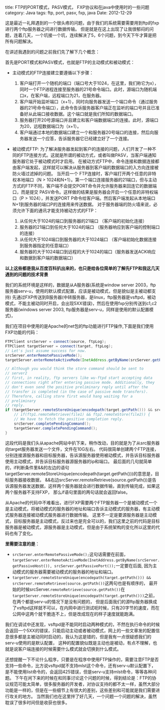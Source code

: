 title: FTP的PORT模式，PASV模式， FXP协议和在java中使用时的一些问题
category: Java
tags: ftp, port, pasv, fxp, java
Date: 2012-12-29

这是最近一礼拜遇到的一个很头疼的问题，由于我们的系统需要需要用到ftp的fxp进行两个ftp服务器之间进行数据传输。 但是就是在这上出现了让我很郁闷的问题，连着几天，一个坑接一个坑，连续解决了5，6个问题，到今天下午才算是把所有问题解决。

在讲述我遇到的问题之前我们先了解下几个概念：

首先是PORT模式和PASV模式，也就是FTP的主动模式和被动模式：

* 主动模式的FTP连接建立要遵循以下步骤：

    1. 客户端打开一个随机的端口（端口号大于1024，在这里，我们称它为x），同时一个FTP进程连接至服务器的21号命令端口。此时，源端口为随机端口x，在客户端，远程端口为21，在服务器。
    2. 客户端开始监听端口（x+1），同时向服务器发送一个端口命令（通过服务器的21号命令端口），此命令告诉服务器客户端正在监听的端口号并且已准备好从此端口接收数据。这个端口就是我们所知的数据端口。
    3. 服务器打开20号源端口并且建立和客户端数据端口的连接。此时，源端口为20，远程数据端口为（x+1）。
    4. 客户端通过本地的数据端口建立一个和服务器20号端口的连接，然后向服务器发送一个应答，告诉服务器它已经建立好了一个连接。


* 被动模式FTP: 为了解决服务器发起到客户的连接的问题，人们开发了一种不同的FTP连接方式。这就是所谓的被动方式，或者叫做PASV，当客户端通知服务器它处于被动模式时才启用。 在被动方式FTP中，命令连接和数据连接都由客户端发起，这样就可以解决从服务器到客户端的数据端口的入方向连接被防火墙过滤掉的问题。 当开启一个 FTP连接时，客户端打开两个任意的非特权本地端口（N > 1024和N+1）。第一个端口连接服务器的21端口，但与主动方式的FTP不同，客户端不会提交PORT命令并允许服务器来回连它的数据端口，而是提交 PASV命令。这样做的结果是服务器会开启一个任意的非特权端口（P > 1024），并发送PORT P命令给客户端。然后客户端发起从本地端口N+1到服务器的端口P的连接用来传送数据。 对于服务器端的防火墙来说，必须允许下面的通讯才能支持被动方式的FTP：

    1. 从任何大于1024的端口到服务器的21端口 （客户端的初始化连接）
    2. 服务器的21端口到任何大于1024的端口 （服务器响应到客户端的控制端口的连接）
    3. 从任何大于1024端口到服务器的大于1024端口 （客户端初始化数据连接到服务器指定的任意端口）
    4. 服务器的大于1024端口到远程的大于1024的端口（服务器发送ACK响应和数据到客户端的数据端口）


**以上这些都是我从百度百科扒出来的，也只是给各位简单的了解先FTP和我这几天遇到的问题的技术背景**

我们的系统环境是这样的，数据是从A服务器(系统是window server 2003，ftp服务器serv-u，使用的默认模式配置，应该是被动模式，但是貌似是主被动都支持) 先通过FXP传送到B服务器(中转服务器，是linux，ftp服务器是vsftpd，被动模式，不能主被动同时开启，会出现5XX错误)，然后在使用fxp分别传送到c1,c2服务器(windows server 2003, ftp服务器是serv-u，同样是使用的默认配置模式)，

我们在项目中使用的是Apache的net包的ftp功能进行FTP操作,下面是我们使用FXP功能的代码：

```java
FTPClient srcServer = connect(source, ftpLog);
FTPClient targetServer = connect(target, ftpLog);
// Let's just assume success for now.
srcServer.enterRemotePassiveMode();
targetServer.enterRemoteActiveMode(InetAddress.getByName(srcServer.getPassiveHost()), srcServer.getPassivePort());

// Although you would think the store command should be sent to
// server2
// first, in reality, ftp servers like wu-ftpd start accepting data
// connections right after entering passive mode. Additionally, they
// don't even send the positive preliminary reply until after the
// transfer is completed (in the case of passive mode transfers).
// Therefore, calling store first would hang waiting for a
// preliminary
// reply.
if (targetServer.remoteStoreUnique(encodepath(target.getPath())) && srcServer.remoteRetrieve(source.getPath())) {
    // if(ftp1.remoteRetrieve(file1) && ftp2.remoteStore(file2)) {
    // We have to fetch the positive completion reply.
    srcServer.completePendingCommand();
    targetServer.completePendingCommand();
}

```

这段代码是我们头从apache网站中扒下来，稍作改动，目的就是为了从src服务器向target服务器发送一个文件，文件在10G左右。 代码很简单创建两个FTP连接，分别连接源服务器和目标服务器，告诉源服务器使用被动模式，并告诉目标服务器使用主动模式，并告诉目标服务器源服务器的ip和端口。 最后面的几句就简单的，if判断条件里&&的左边的语句targetServer.remoteStoreUnique(encodepath(target.getPath()))的意思是，目标服务器接收数据， &&右边srcServer.remoteRetrieve(source.getPath())是告诉源服务器发送数据，这样两个服务器就会进行数据传输，直到传输完成，如果这两个服务器不支持FXP， 那么if语句里面的两句话就会返回false。

从Apache的代码中不难看出，进行FXP需要两个FTP服务器一个是被动模式一个是主动模式，将被动模式的服务器的地址和端口告诉主动模式的服务器，有主动模式服务器连接被动模式服务器进行数据传输。 这里不一定是要源服务器是主动模式，目标服务器是主动模式，反过来也是完全可以的，我们这里之前的代码是目标服务器是被动模式，源服务器是主动模式，但是由于系统架构的变化所以这里的代码也有了变化。

**里需要注意的是**：

* `srcServer.enterRemotePassiveMode();`这句话需要在前面，`targetServer.enterRemoteActiveMode(InetAddress.getByName(srcServer.getPassiveHost()), srcServer.getPassivePort());`一定要在后面, 因为主动模式的服务器需要被动模式的服务器的地址和端口。
* `targetServer.remoteStoreUnique(encodepath(target.getPath())) && srcServer.remoteRetrieve(source.getPath())`这两句也是有顺序的， 最开始的时候srcServer.`remoteRetrieve(source.getPath())`在`targetServer.remoteStoreUnique(encodepath(target.getPath()))`之前，在两个都是serv-u的情况下是没有问题的， 但是后面我们的源ftp服务器换成了vsftpd这样就不可以，在内网中进行测试呃时候，只有20字节的速度，而在公网中这两个就干脆连不上，但是改成现在的样子速度就能跑满。

我们在调试中还发现，vsftpd是不能同时启动两种模式的，不然在执行命令的时候会返回一个5XX的错误，只能启动主动或者被动模式，网上的一些文章发的配置信息很多都是主被动同时启动的，我认为这是错的，但是我有一点很疑惑我们的serv-u使用的是默认配置， 这种的配置貌似既是主动也是被动，有点不理解，也就是说客户端连接的时候需要什么模式就会切换到什么模式。

还想提醒一下不论什么程序，只要是在程序中使用FTP操作的，需要注意FTP是否支持一些命令，比方说vsftpd就不支持mlst这个命令，还有serv-u默认配置下，是不能使用list命令的，会返回425错误，但是serv-u支持mlst命令，等等各种问题。 下午在闲下来的时候在和同事讨论这个问题的时候，得到结论是：FTP的协议规范可能太简单，很多服务器的开发者，对协议支持的都不太一样，虽然大部分功能是一样的，但是在一些细节上有很大的差别，这些差别和可能就是我们需要进行攻关的地方。 当然我们也在这里拌了好几天，一个问题一个问题的解决，虽然耽误了很多时间但是收获也很多。
